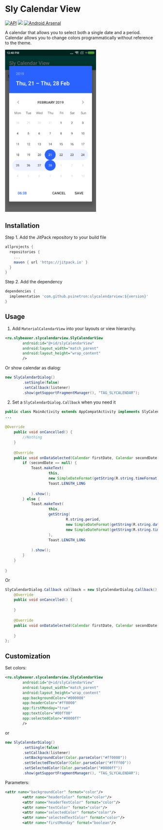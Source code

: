 # Sly Calendar View

[![API](https://img.shields.io/badge/API-16%2B-brightgreen.svg?style=flat)](https://android-arsenal.com/api?level=16)
[![](https://jitpack.io/v/psinetron/slycalendarview.svg)](https://jitpack.io/#psinetron/slycalendarview)
[![Android Arsenal](https://img.shields.io/badge/Android%20Arsenal-SlyCalendarView-brightgreen.svg?style=flat)](https://android-arsenal.com/details/1/7354)


A calendar that allows you to select both a single date and a period.
Calendar allows you to change colors programmatically without reference to the theme.

<img src="/images/sample.png" alt="Demo Screen Capture" width="300px" />

## Installation

Step 1. Add the JitPack repository to your build file

```groovy
allprojects {
  repositories {
    ...
    maven { url 'https://jitpack.io' }
  }
}
```

Step 2. Add the dependency

```groovy
dependencies {
  implementation 'com.github.psinetron:slycalendarview:${version}'
}
```


## Usage

1. Add `MaterialCalendarView` into your layouts or view hierarchy.

```xml
<ru.slybeaver.slycalendarview.SlyCalendarView
        android:id="@+id/slyCalendarView"
        android:layout_width="match_parent"
        android:layout_height="wrap_content"
        />
```

Or show calendar as dialog:
```java
new SlyCalendarDialog()
        .setSingle(false)
        .setCallback(listener)
        .show(getSupportFragmentManager(), "TAG_SLYCALENDAR");
```

2. Set a `SlyCalendarDialog.Callback` when you need it
```java 
public class MainActivity extends AppCompatActivity implements SlyCalendarDialog.Callback {
...

@Override
    public void onCancelled() {
        //Nothing
    }

    @Override
    public void onDataSelected(Calendar firstDate, Calendar secondDate, int hours, int minutes) {
        if (secondDate == null) {
            Toast.makeText(
                    this,
                    new SimpleDateFormat(getString(R.string.timeFormat), Locale.getDefault()).format(firstDate.getTime()),
                    Toast.LENGTH_LONG

            ).show();
        } else {
            Toast.makeText(
                    this,
                    getString(
                            R.string.period,
                            new SimpleDateFormat(getString(R.string.dateFormat), Locale.getDefault()).format(firstDate.getTime()),
                            new SimpleDateFormat(getString(R.string.timeFormat), Locale.getDefault()).format(secondDate.getTime())
                    ),
                    Toast.LENGTH_LONG

            ).show();
        }
    }

}
```

Or 
```java
SlyCalendarDialog.Callback callback = new SlyCalendarDialog.Callback() {
    @Override
    public void onCancelled() {
        
    }

    @Override
    public void onDataSelected(Calendar firstDate, Calendar secondDate, int hours, int minutes) {

    }
};
```

## Customization
Set colors:
```xml
<ru.slybeaver.slycalendarview.SlyCalendarView
        android:id="@+id/slyCalendarView"
        android:layout_width="match_parent"
        android:layout_height="wrap_content"
        app:backgroundColor="#000000"
        app:headerColor="#ff0000"
        app:firstMonday="true"
        app:textColor="#00ff00"
        app:selectedColor="#0000ff"
        />
```
or 
```java
new SlyCalendarDialog()
        .setSingle(false)
        .setCallback(listener)
        .setBackgroundColor(Color.parseColor("#ff0000"))
        .setSelectedTextColor(Color.parseColor("#ffff00"))
        .setSelectedColor(Color.parseColor("#0000ff"))
        .show(getSupportFragmentManager(), "TAG_SLYCALENDAR");
```

Parameters:
```xml
<attr name="backgroundColor" format="color"/>
        <attr name="headerColor" format="color"/>
        <attr name="headerTextColor" format="color"/>
        <attr name="textColor" format="color"/>
        <attr name="selectedColor" format="color"/>
        <attr name="selectedTextColor" format="color"/>
        <attr name="firstMonday" format="boolean"/>
```        
